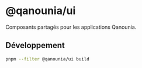 # @qanounia/ui

Composants partagés pour les applications Qanounia.

## Développement

```bash
pnpm --filter @qanounia/ui build
```
